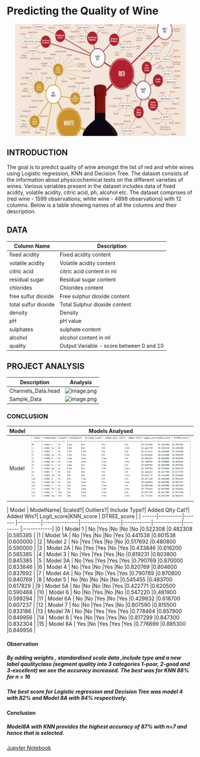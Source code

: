 # Predicting the Quality of Wine
<p align="center">
  <img width="460" height="300" src="images/winedata.jpg">
</p>


## INTRODUCTION
The goal is to predict quality of wine amongst the list of red and white wines using Logistic regression, KNN and Decision Tree. 
The dataset consists of the information about physicochemical tests on the different varieties of wines. 
Various variables present in the dataset includes data of fixed acidity, volatile acidity, citric acid, ph, alcohol etc. 
The dataset comprises of (red wine - 1599 observations; white wine - 4898 observations) with 12 columns. 
Below is a table showing names of all the columns and their description.

## DATA
| Column Name           | Description                                              |
| -------------         |-------------                                             | 
| fixed acidity         | Fixed acidity content                                    | 
| volatile acidity      | Volatile acidity content                                 |  
| citric acid           | citric acid content in ml                                | 
| residual sugar        | Residual sugar content                                   |   
| chlorides             | Chlorides content                                        |
| free sulfur dioxide   | Free sulphur dioxide content                             |
| total sulfur dioxide  | Total Sulphur dioxide content                            |
| density               | Density                                                  |
| pH                    | pH value                                                 |
| sulphates             | sulphate content                                         |
| alcohol               | alcohol content in ml                                    |
| quality               | Output Variable - score between 0 and 10                 |


## PROJECT ANALYSIS
| Description | Analysis |
| --- | --- |
| Channels_Data.head | ![image.png](images/PrimaryMasterData.png) |
| Sample_Data | ![image.png](images/SampleUsers.png) |


### CONCLUSION

| Model | Models Analysed |
| --- | --- |
| Model | ![image.jpg](images/Models.jpg) |

| Model | ModelName| Scaled?|	Outliers?|	Include Type?|	Added Qlty Cat?|	Added Wts?|	Logit_score|KNN_score |	DTREE_score |          | ------|----------|------- |----------|---------------|-----------------|------------|------------|--------- |:------------|
|0	    | Model 1	 | No	    |Yes	     |No	           |No	             |No	        |0.522308	   |0.482308	|0.585385     |
|1	    | Model 1A | No	    |Yes	     |No	           |No	             |Yes	        |0.441538	   |0.601538	|0.600000     |
|2	    | Model 2	 | No	    |Yes	     |Yes	           |No	             |No	        |0.517692	   |0.480800	|0.590000     |
|3	    | Model 2A | No	    |Yes	     |Yes	           |No	             |Yes	        |0.433846	   |0.616200	|0.585385     |
|4	    | Model 3  | No	    |Yes	     |Yes	           |Yes	             |No	        |0.819231	   |0.803800	|0.845385     |
|5	    | Model 3A | No	    |Yes	     |Yes            |Yes	             |Yes	        |0.790769	   |0.870000	|0.833846     |
|6	    | Model 4	 | No	    |Yes	     |No	           |Yes	             |No	        |0.820769	   |0.804600	|0.837692     |
|7	    | Model 4A | No	    |Yes	     |No	           |Yes	             |Yes	        |0.790769	   |0.870800	|0.840769     |
|8	    | Model 5	 | No	    |No	       |No	           |No	             |No	        |0.545455	   |0.483700	|0.617829     |
|9	    | Model 5A | No	    |No	       |No	           |No	             |Yes	        |0.422771	   |0.620500	|0.590468     |
|10	    | Model 6	 | No	    |No	       |Yes	           |No	             |No	        |0.547220	   |0.481900	|0.599294     |
|11	    | Model 6A | No	    |No	       |Yes	           |No	             |Yes	        |0.429832	   |0.618700	|0.607237     |
|12	    | Model 7	 | No	    |No	       |Yes	           |Yes	             |No	        |0.807590	   |0.815500	|0.833186     |
|13	    | Model 7A | No	    |No	       |Yes            |Yes	             |Yes	        |0.778464	   |0.857900	|0.849956     |
|14	    | Model 8	 | Yes	  |No	       |Yes	           |Yes	             |No	        |0.817299	   |0.847300	|0.832304     |
|15	    | Model 8A | Yes	  |No	       |Yes	           |Yes	             |Yes	        |0.776699	   |0.885300	|0.849956     |

#### Observation
##### By adding weights , standardised scale data ,include type and a new label qaulityclass (segment quality into 3 categories 1-poor, 2-good and 3-excellent) we see the accuracy increased. The best was for  KNN  88% for n = 16

##### The best score for Logistic regression and Decision Tree was model 4 with 82% and Model 8A with 84% respectively.

#### Conclusion
##### Model8A with KNN provides the highest accuracy of 87% with n=7 and hence that is selected.


[Jupyter Notebook](.WineQuality-Classification/EDAReport/EDAnotebookTRAI-Usecase-Ver3.ipynb)

